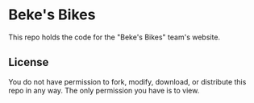 # Beke's Bikes

This repo holds the code for the "Beke's Bikes" team's website.

## License
You do not have permission to fork, modify, download, or distribute this repo in any way. The only permission you have is to view.

